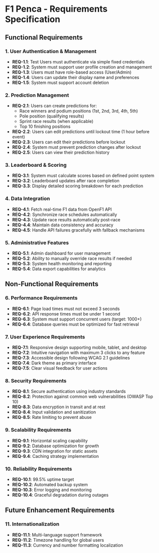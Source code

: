# F1 Penca - Requirements Specification

## Functional Requirements

### 1. User Authentication & Management
- **REQ-1.1**: Test Users must authenticate via simple fixed credentials 
- **REQ-1.2**: System must support user profile creation and management
- **REQ-1.3**: Users must have role-based access (User/Admin)
- **REQ-1.4**: Users can update their display name and preferences
- **REQ-1.5**: System must support account deletion

### 2. Prediction Management
- **REQ-2.1**: Users can create predictions for:
  - Race winners and podium positions (1st, 2nd, 3rd, 4th, 5th)
  - Pole position (qualifying results)
  - Sprint race results (when applicable)
  - Top 10 finishing positions
- **REQ-2.2**: Users can edit predictions until lockout time (1 hour before event)
- **REQ-2.3**: Users can edit their predictions before lockout
- **REQ-2.4**: System must prevent prediction changes after lockout
- **REQ-2.5**: Users can view their prediction history

### 3. Leaderboard & Scoring
- **REQ-3.1**: System must calculate scores based on defined point system
- **REQ-3.2**: Leaderboard updates after race completion
- **REQ-3.3**: Display detailed scoring breakdown for each prediction

### 4. Data Integration
- **REQ-4.1**: Fetch real-time F1 data from OpenF1 API
- **REQ-4.2**: Synchronize race schedules automatically
- **REQ-4.3**: Update race results automatically post-race
- **REQ-4.4**: Maintain data consistency and accuracy
- **REQ-4.5**: Handle API failures gracefully with fallback mechanisms

### 5. Administrative Features
- **REQ-5.1**: Admin dashboard for user management
- **REQ-5.2**: Ability to manually override race results if needed
- **REQ-5.3**: System health monitoring and reporting
- **REQ-5.4**: Data export capabilities for analytics

## Non-Functional Requirements

### 6. Performance Requirements
- **REQ-6.1**: Page load times must not exceed 3 seconds
- **REQ-6.2**: API response times must be under 1 second
- **REQ-6.3**: System must support concurrent users (target: 1000+)
- **REQ-6.4**: Database queries must be optimized for fast retrieval

### 7. User Experience Requirements
- **REQ-7.1**: Responsive design supporting mobile, tablet, and desktop
- **REQ-7.2**: Intuitive navigation with maximum 3 clicks to any feature
- **REQ-7.3**: Accessible design following WCAG 2.1 guidelines
- **REQ-7.4**: Dark theme as primary interface
- **REQ-7.5**: Clear visual feedback for user actions

### 8. Security Requirements
- **REQ-8.1**: Secure authentication using industry standards
- **REQ-8.2**: Protection against common web vulnerabilities (OWASP Top 10)
- **REQ-8.3**: Data encryption in transit and at rest
- **REQ-8.4**: Input validation and sanitization
- **REQ-8.5**: Rate limiting to prevent abuse

### 9. Scalability Requirements
- **REQ-9.1**: Horizontal scaling capability
- **REQ-9.2**: Database optimization for growth
- **REQ-9.3**: CDN integration for static assets
- **REQ-9.4**: Caching strategy implementation

### 10. Reliability Requirements
- **REQ-10.1**: 99.5% uptime target
- **REQ-10.2**: Automated backup system
- **REQ-10.3**: Error logging and monitoring
- **REQ-10.4**: Graceful degradation during outages

## Future Enhancement Requirements

### 11. Internationalization
- **REQ-11.1**: Multi-language support framework
- **REQ-11.2**: Timezone handling for global users
- **REQ-11.3**: Currency and number formatting localization

